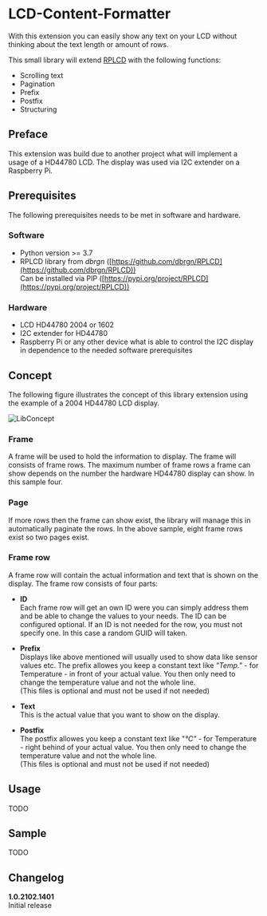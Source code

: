 # LCD-Content-Formatter

With this extension you can easily show any text on your LCD without thinking about the text length or amount of rows.

This small library will extend [RPLCD](https://github.com/dbrgn/RPLCD) with the following functions:

- Scrolling text
- Pagination
- Prefix
- Postfix
- Structuring

## Preface

This extension was build due to another project what will implement a usage of a HD44780 LCD.
The display was used via I2C extender on a Raspberry Pi.

## Prerequisites

The following prerequisites needs to be met in software and hardware.

### Software

- Python version >= 3.7
- RPLCD library from *dbrgn* ([https://github.com/dbrgn/RPLCD](https://github.com/dbrgn/RPLCD))  
Can be installed via PIP ([https://pypi.org/project/RPLCD](https://pypi.org/project/RPLCD))

### Hardware

- LCD HD44780 2004 or 1602
- I2C extender for HD44780
- Raspberry Pi or any other device what is able to control the I2C display in dependence to the needed software prerequisites

## Concept

The following figure illustrates the concept of this library extension using the example of a 2004 HD44780 LCD display.

![LibConcept](https://raw.githubusercontent.com/rednoid/LCD-Content-Formatter/docu/images/HD44780_Concept.png)

### Frame
A frame will be used to hold the information to display.
The frame will consists of frame rows. The maximum number of frame rows a frame can show depends on the number the hardware HD44780 display can show. In this sample four.

### Page
If more rows then the frame can show exist, the library will manage this in automatically paginate the rows. In the above sample, eight frame rows exist so two pages exist.

### Frame row
A frame row will contain the actual information and text that is shown on the display. The frame row consists of four parts:

- **ID**  
Each frame row will get an own ID were you can simply address them and be able to change the values to your needs.
The ID can be configured optional. If an ID is not needed for the row, you must not specify one. In this case a random GUID will taken.

- **Prefix**  
Displays like above mentioned will usually used to show data like sensor values etc. The prefix allowes you keep a constant text like *"Temp."* - for Temperature - in front of your actual value. You then only need to change the temperature value and not the whole line.  
(This files is optional and must not be used if not needed)

- **Text**  
This is the actual value that you want to show on the display.

- **Postfix**  
The postfix allowes you keep a constant text like "*°C"* - for Temperature - right behind of your actual value. You then only need to change the temperature value and not the whole line.  
(This files is optional and must not be used if not needed)

## Usage
TODO

## Sample
TODO

## Changelog

**1.0.2102.1401**  
Initial release
